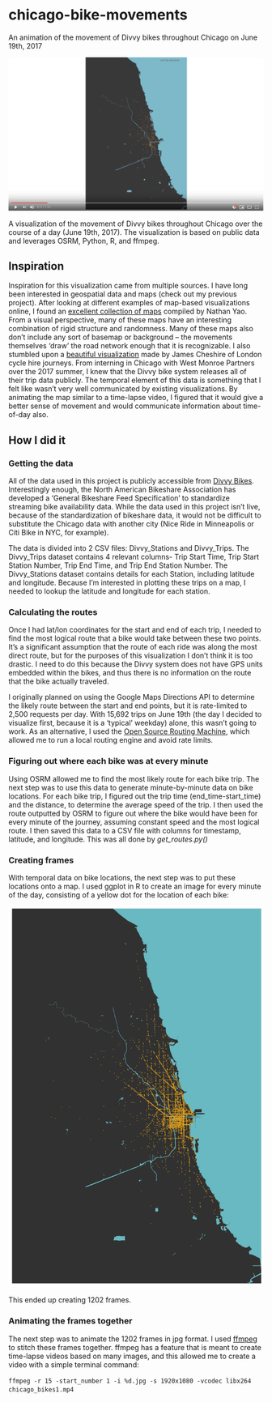 # chicago-bike-movements
An animation of the movement of Divvy bikes throughout Chicago on June 19th, 2017

[![Chicago Bike Movement Animation](img/video_screenshot.png)](https://youtu.be/i_u7AcgEnqY)

A visualization of the movement of Divvy bikes throughout Chicago over the course of a day (June 19th, 2017). The visualization is based on public data and leverages OSRM, Python, R, and ffmpeg.

## Inspiration
Inspiration for this visualization came from multiple sources. I have long been interested in geospatial data and maps (check out my previous project). After looking at different examples of map-based visualizations online, I found an [excellent collection of maps](http://flowingdata.com/2014/07/30/explorations-of-people-movements-from-groups-to-the-individual/) compiled by Nathan Yao. From a visual perspective, many of these maps have an interesting combination of rigid structure and randomness. Many of these maps also don’t include any sort of basemap or background – the movements themselves ‘draw’ the road network enough that it is recognizable. I also stumbled upon a [beautiful visualization](http://spatialanalysis.co.uk/2012/02/great-maps-ggplot2/) made by James Cheshire of London cycle hire journeys. From interning in Chicago with West Monroe Partners over the 2017 summer, I knew that the Divvy bike system releases all of their trip data publicly. The temporal element of this data is something that I felt like wasn’t very well communicated by existing visualizations. By animating the map similar to a time-lapse video, I figured that it would give a better sense of movement and would communicate information about time-of-day also.

## How I did it

### Getting the data
All of the data used in this project is publicly accessible from [Divvy Bikes](https://www.divvybikes.com/system-data). Interestingly enough, the North American Bikeshare Association has developed a ‘General Bikeshare Feed Specification’ to standardize streaming bike availability data. While the data used in this project isn’t live, because of the standardization of bikeshare data, it would not be difficult to substitute the Chicago data with another city (Nice Ride in Minneapolis or Citi Bike in NYC, for example).

The data is divided into 2 CSV files: Divvy_Stations and Divvy_Trips. The Divvy_Trips dataset contains 4 relevant columns- Trip Start Time, Trip Start Station Number, Trip End Time, and Trip End Station Number. The Divvy_Stations dataset contains details for each Station, including latitude and longitude. Because I’m interested in plotting these trips on a map, I needed to lookup the latitude and longitude for each station. 

### Calculating the routes
Once I had lat/lon coordinates for the start and end of each trip, I needed to find the most logical route that a bike would take between these two points. It’s a significant assumption that the route of each ride was along the most direct route, but for the purposes of this visualization I don’t think it is too drastic. I need to do this because the Divvy system does not have GPS units embedded within the bikes, and thus there is no information on the route that the bike actually traveled.

I originally planned on using the Google Maps Directions API to determine the likely route between the start and end points, but it is rate-limited to 2,500 requests per day. With 15,692 trips on June 19th (the day I decided to visualize first, because it is a ‘typical’ weekday) alone, this wasn’t going to work. As an alternative, I used the [Open Source Routing Machine](http://project-osrm.org/), which allowed me to run a local routing engine and avoid rate limits.

### Figuring out where each bike was at every minute
Using OSRM allowed me to find the most likely route for each bike trip. The next step was to use this data to generate minute-by-minute data on bike locations. For each bike trip, I figured out the trip time (end_time-start_time) and the distance, to determine the average speed of the trip. I then used the route outputted by OSRM to figure out where the bike would have been for every minute of the journey, assuming constant speed and the most logical route. I then saved this data to a CSV file with columns for timestamp, latitude, and longitude. This was all done by *get_routes.py()*

### Creating frames
With temporal data on bike locations, the next step was to put these locations onto a map. I used ggplot in R to create an image for every minute of the day, consisting of a yellow dot for the location of each bike:

![Chicago bike location map](img/plot1.jpg)

This ended up creating 1202 frames.

### Animating the frames together
The next step was to animate the 1202 frames in jpg format. I used [ffmpeg](https://www.ffmpeg.org/) to stitch these frames together. ffmpeg has a feature that is meant to create time-lapse videos based on many images, and this allowed me to create a video with a simple terminal command:

`ffmpeg -r 15 -start_number 1 -i %d.jpg -s 1920x1080 -vcodec libx264 chicago_bikes1.mp4`




